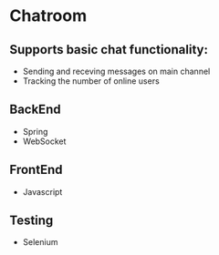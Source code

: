 # Chatroom

## Supports basic chat functionality:

- Sending and receving messages on main channel
- Tracking the number of online users

## BackEnd
- Spring
- WebSocket
## FrontEnd
- Javascript
## Testing
- Selenium
